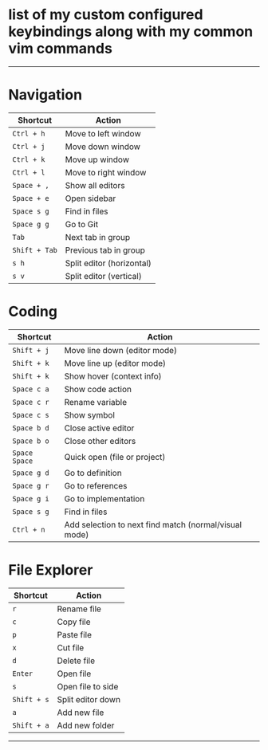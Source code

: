 # list of my custom configured keybindings along with my common vim commands 
---

# Navigation

| Shortcut        | Action                    |
|-----------------|----------------------------|
| `Ctrl + h`      | Move to left window         |
| `Ctrl + j`      | Move down window            |
| `Ctrl + k`      | Move up window              |
| `Ctrl + l`      | Move to right window        |
| `Space + ,`     | Show all editors            |
| `Space + e`     | Open sidebar                |
| `Space s g`     | Find in files               |
| `Space g g`     | Go to Git                   |
| `Tab`           | Next tab in group           |
| `Shift + Tab`   | Previous tab in group       |
| `s h`           | Split editor (horizontal)   |
| `s v`           | Split editor (vertical)     |

# Coding

| Shortcut           | Action                                          |
|--------------------|-------------------------------------------------|
| `Shift + j`         | Move line down (editor mode)                   |
| `Shift + k`         | Move line up (editor mode)                     |
| `Shift + k`         | Show hover (context info)                      |
| `Space c a`         | Show code action                               |
| `Space c r`         | Rename variable                                |
| `Space c s`         | Show symbol                                    |
| `Space b d`         | Close active editor                            |
| `Space b o`         | Close other editors                            |
| `Space Space`       | Quick open (file or project)                   |
| `Space g d`         | Go to definition                               |
| `Space g r`         | Go to references                               |
| `Space g i`         | Go to implementation                           |
| `Space s g`         | Find in files                                  |
| `Ctrl + n`          | Add selection to next find match (normal/visual mode) |

# File Explorer

| Shortcut          | Action                |
|-------------------|------------------------|
| `r`               | Rename file             |
| `c`               | Copy file               |
| `p`               | Paste file              |
| `x`               | Cut file                |
| `d`               | Delete file             |
| `Enter`           | Open file               |
| `s`               | Open file to side       |
| `Shift + s`       | Split editor down       |
| `a`               | Add new file            |
| `Shift + a`       | Add new folder          |

---
